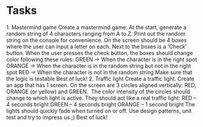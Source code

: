 #  Tasks

1. Mastermind game
Create a mastermind game:
At the start, generate a random string of 4 characters ranging from A to Z. Print out the random string on the console for convenience.
On the screen should be 4 boxes where the user can input a letter on each. Next to the boxes is a 'Check' button.
When the user presses the check button, the boxes should change color following these rules:
GREEN -> When the character is in the right spot ORANGE -> When the character is in the random string but not in the right spot RED -> When the character is not in the random string
Make sure that the logic is testable
Best of luck!
2. Traffic light
Create a traffic light.
Create an app that has 1 screen. On the screen are 3 circles aligned vertically: RED, ORANGE (or yellow) and GREEN. 
The color intensity of the circles should change to which light is active. They should act like a real traffic light:
RED – 4 seconds bright
GREEN – 4 seconds bright
ORANGE – 1 second bright
The lights should quickly fade when turned on or off.
Use design patterns, unit test and try to impress us ;)
Best of luck!
